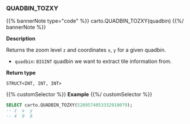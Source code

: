 ### QUADBIN_TOZXY

{{% bannerNote type="code" %}}
carto.QUADBIN_TOZXY(quadbin)
{{%/ bannerNote %}}

**Description**

Returns the zoom level `z` and coordinates `x`, `y` for a given quadbin.

* `quadbin`: `BIGINT` quadbin we want to extract tile information from.

**Return type**

`STRUCT<INT, INT, INT>`

{{% customSelector %}}
**Example**
{{%/ customSelector %}}

```sql
SELECT carto.QUADBIN_TOZXY(5209574053332910079);
-- z  x  y
-- 4  9  8
```